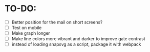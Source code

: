 # TO-DO:

- [ ] Better position for the mail on short screens?
- [ ] Test on mobile
- [ ] Make graph longer
- [ ] Make line colors more vibrant and darker to improve gate contrast
- [ ] instead of loading snapsvg as a script, package it with webpack
